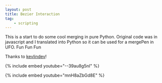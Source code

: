 ```yaml
---
layout: post
title: Bezier Interaction
tag:
    - scripting
---
```


This is a start to do some cool merging in pure Python.
Original code was in javascript and I translated into Python so it can be used for a mergePen in UFO.
Fun Fun Fun

<!--more-->

Thanks to [kevlindev](http://www.kevlindev.com/)!

{% include embed youtube="--39au8g5nI" %}

{% include embed youtube="mnH8aZbGd8E" %}